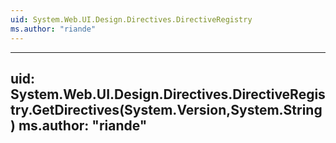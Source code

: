 ```yaml
---
uid: System.Web.UI.Design.Directives.DirectiveRegistry
ms.author: "riande"
---
```


---
uid: System.Web.UI.Design.Directives.DirectiveRegistry.GetDirectives(System.Version,System.String)
ms.author: "riande"
---
